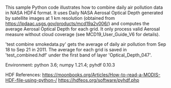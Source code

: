 


This sample Python code illustrates how to combine daily air pollution data in NASA HDF4 format.
It uses Daily NASA Aerosal Optical Depth generated by satellite images at 1 km resolution (obtained from https://lpdaac.usgs.gov/products/mcd19a2v006/)
and computes the average Aerosal Optical Depth for each grid. It only process valid Aerosal measure without cloud coverage (see MCD19_User_Guide_V6 for details).


'test combine smokedata.py' gets the average of daily air pollution from Sep 18 to Sep 21 in 2011. 
The average for each grid is saved in 'test_combined.hdf' under the first band of layer 'Optical_Depth_047'.





Environment: python 3.6; numpy 1.21.4; pyhdf 0.10.3

HDF References:
https://moonbooks.org/Articles/How-to-read-a-MODIS-HDF-file-using-python-/
https://hdfeos.org/software/pyhdf.php
